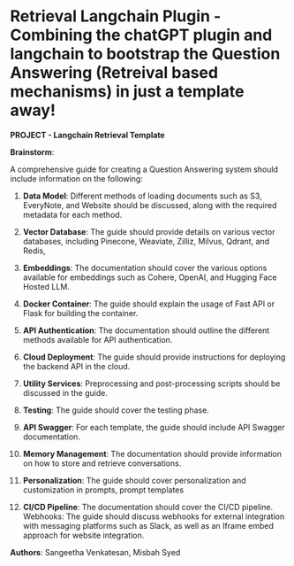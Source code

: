 # Retrieval Langchain Plugin - Combining the chatGPT plugin and langchain to bootstrap the Question Answering (Retreival based mechanisms) in just a template away!

**PROJECT - Langchain Retrieval Template**

**Brainstorm**: 

A comprehensive guide for creating a Question Answering system should include information on the following:

1) **Data Model**: Different methods of loading documents such as S3, EveryNote, and Website should be discussed, along with the required metadata for each method.

2) **Vector Database**: The guide should provide details on various vector databases, including Pinecone, Weaviate, Zilliz, Milvus, Qdrant, and Redis, 

3) **Embeddings**: The documentation should cover the various options available for embeddings such as Cohere, OpenAI, and Hugging Face Hosted LLM.

4) **Docker Container**: The guide should explain the usage of Fast API or Flask for building the container.

5) **API Authentication**: The documentation should outline the different methods available for API authentication.

6) **Cloud Deployment**: The guide should provide instructions for deploying the backend API in the cloud.

7) **Utility Services**: Preprocessing and post-processing scripts should be discussed in the guide.

8) **Testing**: The guide should cover the testing phase.

9) **API Swagger**: For each template, the guide should include API Swagger documentation.

10) **Memory Management**: The documentation should provide information on how to store and retrieve conversations.

11) **Personalization**: The guide should cover personalization and customization in prompts, prompt templates

12) **CI/CD Pipeline**: The documentation should cover the CI/CD pipeline.
Webhooks: The guide should discuss webhooks for external integration with messaging platforms such as Slack, as well as an Iframe embed approach for website integration.

**Authors**:  Sangeetha Venkatesan, Misbah Syed

